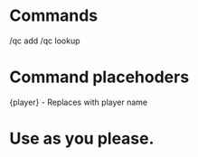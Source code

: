 # Commands
/qc add <player> <command>
/qc lookup <player>

# Command placehoders
{player} - Replaces with player name



# Use as you please.
